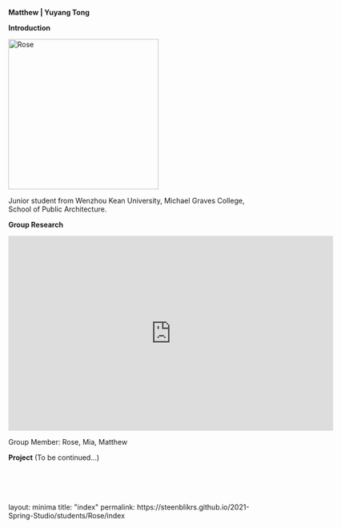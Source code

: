 **Matthew | Yuyang Tong**

**Introduction**

<img alt="Rose" src="https://github.com/steenblikrs/2021-Spring-Studio/blob/gh-pages/students/Rose/49898d15f83e0d05bdee45182e278a0.jpg?raw=true" width="300">
<br>

Junior student from Wenzhou Kean University, Michael Graves College, School of Public Architecture.

**Group Research**
<iframe src="https://docs.google.com/presentation/d/e/2PACX-1vTFZBByfOtmo5Fjg3IH3JVLAP-evgwgHwgrndNDJupiqVEhnfSP39-oUPhCajv0GNKuQRKObw0FTsGB/embed?start=true&loop=true&delayms=3000" frameborder="0" width="649" height="389" allowfullscreen="true" mozallowfullscreen="true" webkitallowfullscreen="true"></iframe>

Group Member: Rose, Mia, Matthew


**Project**
(To be continued...)


<br/>
<br/>
<br/>
<br/>
layout: minima
title: "index"
permalink: https://steenblikrs.github.io/2021-Spring-Studio/students/Rose/index
